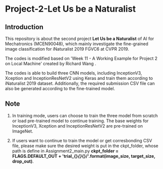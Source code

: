 # Project-2-Let Us be a Naturalist
## Introduction
This repository is about the second project **Let Us be a Naturalist** of AI for Mechatronics (MCEN90048), which mainly investigate the fine-grained image classification for iNaturalist 2019 FGVC6 at CVPR 2019.

The codes is modified based on 'Week 11 - A Working Example for Project 2 on Local Machine' created by Richard Wang .

The codes is able to build three CNN models, including InceptionV3, Xception and InceptionResNetV2 using Keras and train them according to iNaturalist 2019 dataset. Additionally, the required submission CSV file can also be generated according to the fine-trained model. 

## Note
1. In training mode, users can choose to train the three model from scratch or load pre-trained model to continue training. The base weights for InceptionV3, Xception and InceptionResNetV2 are pre-trained on ImageNet.

2. If users want to continue to train the model or get corresbonding CSV file, please make sure the desired weight is put in the ckpt_folder, whose path is define in Assignment2_main.py **ckpt_folder = FLAGS.DEFAULT_OUT + 'trial_{}_{}_{}/'.format(image_size, target_size, drop_out)**.
